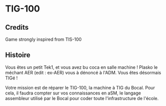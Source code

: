TIG-100
=======

Credits
-------

Game strongly inspired from TIS-100

Histoire
--------

Vous êtes un petit Tek1, et vous avez bu coca en salle machine !
Plasko le méchant AER (edit : ex-AER) vous à dénoncé à l'ADM.
Vous êtes désormais TIGé !

Votre mission est de réparer le TIG-100, la machine à TIG du Bocal.
Pour cela, il faudra compter sur vos connaissances en aSM, le langage assembleur
utilisé par le Bocal pour coder toute l'infrastructure de l'école.
